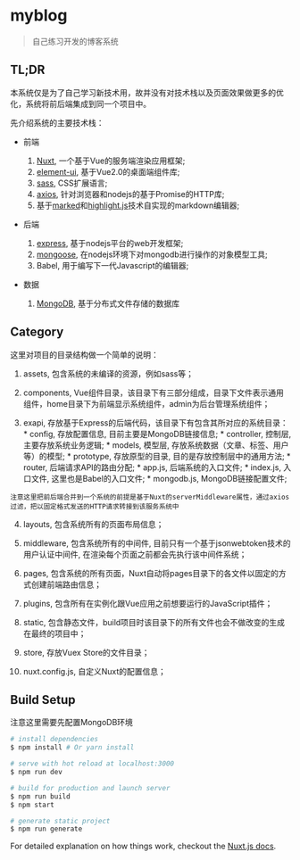 # myblog

> 自己练习开发的博客系统

## TL;DR

本系统仅是为了自己学习新技术用，故并没有对技术栈以及页面效果做更多的优化，系统将前后端集成到同一个项目中。

先介绍系统的主要技术栈：

* 前端
  1. [Nuxt](https://nuxtjs.org/guide), 一个基于Vue的服务端渲染应用框架;
  2. [element-ui](http://element-cn.eleme.io/#/zh-CN/component/installation), 基于Vue2.0的桌面端组件库;
  3. [sass](https://www.sass.hk/docs/), CSS扩展语言;
  4. [axios](https://www.npmjs.com/package/axios), 针对浏览器和nodejs的基于Promise的HTTP库;
  5. 基于[marked](https://www.npmjs.com/package/marked)和[highlight.js](https://www.npmjs.com/package/highlight.js)技术自实现的markdown编辑器;

* 后端
  1. [express](http://www.expressjs.com.cn/), 基于nodejs平台的web开发框架;
  2. [mongoose](http://mongoosejs.com/docs/4.x/), 在nodejs环境下对mongodb进行操作的对象模型工具;
  3. Babel, 用于编写下一代Javascript的编辑器;

* 数据
  1. [MongoDB](https://www.mongodb.com/), 基于分布式文件存储的数据库

## Category

  这里对项目的目录结构做一个简单的说明：

  1. assets, 包含系统的未编译的资源，例如sass等；

  2. components, Vue组件目录，该目录下有三部分组成，目录下文件表示通用组件，home目录下为前端显示系统组件，admin为后台管理系统组件；

  3. exapi, 存放基于Express的后端代码，该目录下有包含其所对应的系统目录：
    * config, 存放配置信息, 目前主要是MongoDB链接信息;
    * controller, 控制层, 主要存放系统业务逻辑;
    * models, 模型层, 存放系统数据（文章、标签、用户等）的模型;
    * prototype, 存放原型的目录, 目的是存放控制层中的通用方法;
    * router, 后端请求API的路由分配;
    * app.js, 后端系统的入口文件;
    * index.js, 入口文件, 这里也是Babel的入口文件;
    * mongodb.js, MongoDB链接配置文件;

    注意这里把前后端合并到一个系统的前提是基于Nuxt的serverMiddleware属性，通过axios过滤，把以固定格式发送的HTTP请求转接到该服务系统中

  4. layouts, 包含系统所有的页面布局信息；

  5. middleware, 包含系统所有的中间件, 目前只有一个基于jsonwebtoken技术的用户认证中间件, 在渲染每个页面之前都会先执行该中间件系统；

  6. pages, 包含系统的所有页面，Nuxt自动将pages目录下的各文件以固定的方式创建前端路由信息；

  7. plugins, 包含所有在实例化跟Vue应用之前想要运行的JavaScript插件；

  8. static, 包含静态文件，build项目时该目录下的所有文件也会不做改变的生成在最终的项目中；

  9. store, 存放Vuex Store的文件目录；

  10. nuxt.config.js, 自定义Nuxt的配置信息；


## Build Setup

注意这里需要先配置MongoDB环境

``` bash
# install dependencies
$ npm install # Or yarn install

# serve with hot reload at localhost:3000
$ npm run dev

# build for production and launch server
$ npm run build
$ npm start

# generate static project
$ npm run generate
```

For detailed explanation on how things work, checkout the [Nuxt.js docs](https://github.com/nuxt/nuxt.js).
